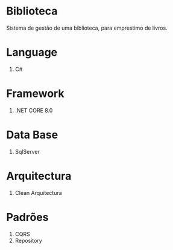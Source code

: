 # Biblioteca
Sistema de gestão de uma biblioteca, para emprestimo de livros.

# Language
1. C#

# Framework
1. .NET CORE 8.0

# Data Base
1. SqlServer

# Arquitectura
1. Clean Arquitectura

# Padrões
1. CQRS
2. Repository
